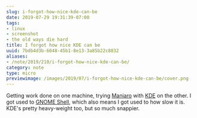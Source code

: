```yaml
---
slug: i-forgot-how-nice-kde-can-be
date: 2019-07-29 19:31:39-07:00
tags:
- linux
- screenshot
- the old ways die hard
title: I forgot how nice KDE can be
uuid: 7bdb4d3b-6048-45b1-8e13-3a85b22c8832
aliases:
- /note/2019/210/i-forgot-how-nice-kde-can-be/
category: note
type: micro
previewimage: /images/2019/07/i-forgot-how-nice-kde-can-be/cover.png
---
```

Getting work done on one machine, trying [Manjaro][] with [KDE][] on the other.
I got used to [GNOME Shell][], which also means I got used to how slow it is.
KDE's pretty heavy-weight too, but so much snappier.

[Manjaro]: https://manjaro.org/
[KDE]: https://kde.org
[GNOME Shell]: https://wiki.gnome.org/Projects/GnomeShell
